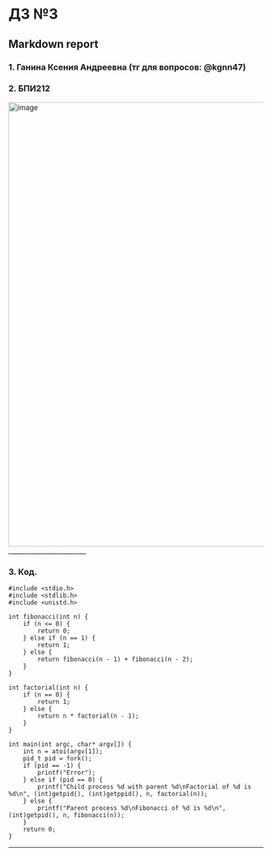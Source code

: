 #  ДЗ №3 #
## Markdown report <br> ##

### 1. Ганина Ксения Андреевна (тг для вопросов: @kgnn47) <br> ###
### 2. БПИ212 <br> ###

<img width="878" alt="image" src="https://user-images.githubusercontent.com/114473740/216283903-3707388c-5ff2-4a46-8011-39a500330864.png">
________________________

### 3. Код. <br> ###

```с
#include <stdio.h>
#include <stdlib.h>
#include <unistd.h>

int fibonacci(int n) {
    if (n <= 0) {
        return 0;
    } else if (n == 1) {
        return 1;
    } else {
        return fibonacci(n - 1) + fibonacci(n - 2);
    }
}

int factorial(int n) {
    if (n == 0) {
        return 1;
    } else {
        return n * factorial(n - 1);
    }
}

int main(int argc, char* argv[]) {
    int n = atoi(argv[1]);
    pid_t pid = fork();
    if (pid == -1) {
        printf("Error");
    } else if (pid == 0) {
        printf("Child process %d with parent %d\nFactorial of %d is %d\n", (int)getpid(), (int)getppid(), n, factorial(n));
    } else {
        printf("Parent process %d\nFibonacci of %d is %d\n", (int)getpid(), n, fibonacci(n));
    }
    return 0;
}

```
________________________

